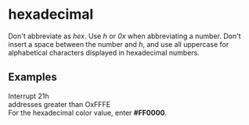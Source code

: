 # hexadecimal

Don't abbreviate as *hex*. Use *h* or *0x* when abbreviating a number. Don't insert a space between the number and *h*, and use all uppercase for alphabetical characters displayed in hexadecimal numbers.

## Examples

Interrupt 21h  
addresses greater than OxFFFE  
For the hexadecimal color value, enter **#FF0000**.
